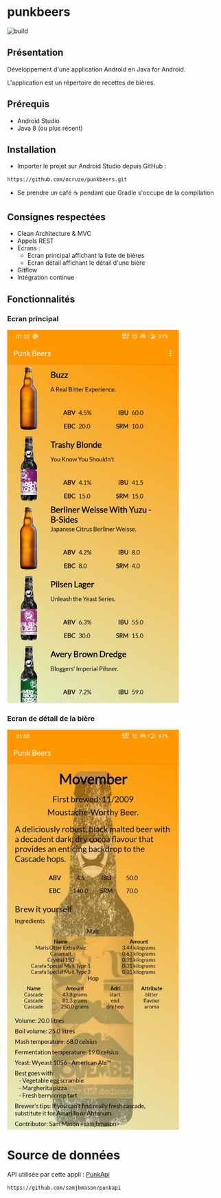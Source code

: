 # punkbeers

![build](https://github.com/ocruze/punkbeers/workflows/Android%20CI/badge.svg)

## Présentation
Développement d'une application Android en Java for Android.

L'application est un répertoire de recettes de bières.

## Prérequis
* Android Studio
* Java 8 (ou plus récent)

## Installation
* Importer le projet sur Android Studio depuis GitHub :
```
https://github.com/ocruze/punkbeers.git
```
* Se prendre un café ☕ pendant que Gradle s'occupe de la compilation

## Consignes respectées
* Clean Architecture & MVC
* Appels REST
* Ecrans :
    * Ecran principal affichant la liste de bières
    * Ecran détail affichant le détail d'une bière
* Gitflow
* Intégration continue

## Fonctionnalités

### Ecran principal

<img src="doc/img/beers_list_screen.jpg" alt="Ecran principal" width="400">

### Ecran de détail de la bière

<img src="doc/img/beer_details_screen.jpg" alt="Ecran de détail de la bière" width="400">

# Source de données

API utilisée par cette appli : [PunkApi](https://punkapi.com/)
```
https://github.com/samjbmason/punkapi
```
